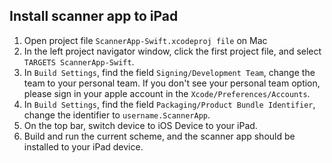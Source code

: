 ## Install scanner app to iPad

1. Open project file `ScannerApp-Swift.xcodeproj file` on Mac
2. In the left project navigator window, click the first project file, and select `TARGETS ScannerApp-Swift`. 
3. In `Build Settings`, find the field `Signing/Development Team`, change the team to your personal team. If you don't see your personal team option, please sign in your apple account in the `Xcode/Preferences/Accounts`.
4. In `Build Settings`, find the field `Packaging/Product Bundle Identifier`, change the identifier to `username.ScannerApp`.
5. On the top bar, switch device to iOS Device to your iPad.
6. Build and run the current scheme, and the scanner app should be installed to your iPad device.